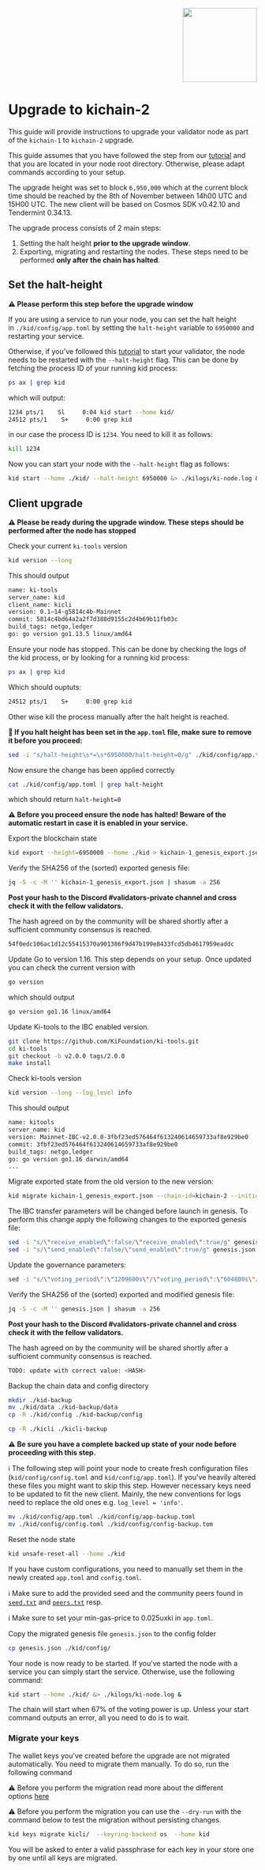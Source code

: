 <p align="right">
    <img width=150px src="https://wallet-testnet.blockchain.ki/static/img/icons/ki-chain.png" />
</p>

# Upgrade to kichain-2

This guide will provide instructions to upgrade your validator node as part of the `kichain-1`  to `kichain-2` upgrade.

This guide assumes that you have followed the step from our [tutorial](https://medium.com/ki-foundation/how-to-join-the-kichain-mainnet-5ac7160d72e3) and that you are located in your node root directory. Otherwise, please adapt commands according to your setup.

The upgrade height was set to block `6,950,000` which at the current block time should be reached by the 8th of November between 14h00 UTC and 15H00 UTC. The new client will be based on Cosmos SDK v0.42.10 and Tendermint 0.34.13.

The upgrade process consists of 2 main steps:
1. Setting the halt height **prior to the upgrade window**.
2. Exporting, migrating and restarting the nodes. These steps need to be performed **only after the chain has halted**.    


## Set the halt-height
**⚠️ Please perform this step before the upgrade window**

If you are using a service to run your node, you can set the halt height in `./kid/config/app.toml` by setting the `halt-height` variable to `6950000` and restarting your service.

Otherwise, if you've followed this [tutorial](https://medium.com/ki-foundation/how-to-join-the-kichain-mainnet-5ac7160d72e3) to start your validator, the node needs to be restarted with the `--halt-height` flag. This can be done by fetching the process ID of your running kid process:

```bash
ps ax | grep kid
```

which will output:

```bash
1234 pts/1    Sl     0:04 kid start --home kid/
24512 pts/1    S+     0:00 grep kid
```

in our case the process ID is `1234`. You need to kill it as follows:

```bash
kill 1234
```

Now you can start your node with the `--halt-height` flag as follows:

```bash
kid start --home ./kid/ --halt-height 6950000 &> ./kilogs/ki-node.log &
```

## Client upgrade

**⚠️ Please be ready during the upgrade window. These steps should be performed after the node has stopped**

Check your current `ki-tools` version

```bash
kid version --long
```

This should output
```bash
name: ki-tools
server_name: kid
client_name: kicli
version: 0.1–14-g5814c4b-Mainnet
commit: 5814c4bd64a2a2f7d388d9155c2d4b69b11fb03c
build_tags: netgo,ledger
go: go version go1.13.5 linux/amd64
```

Ensure your node has stopped. This can be done by checking the logs of the kid process, or by looking for a running kid process:

```bash
ps ax | grep kid
```

Which should ouptuts:

```bash
24512 pts/1    S+     0:00 grep kid
```

Other wise kill the process manually after the halt height is reached.

**:red_circle: If you halt height has been set in the `app.toml` file, make sure to remove it before you proceed:**

```bash
sed -i "s/halt-height\s*=\s*6950000/halt-height=0/g" ./kid/config/app.toml
```

Now ensure the change has been applied correctly

```bash
cat ./kid/config/app.toml | grep halt-height
```

which should return `halt-height=0`

**⚠️ Before you proceed ensure the node has halted! Beware of the automatic restart in case it is enabled in your service.**

Export the blockchain state

```bash
kid export --height=6950000 --home ./kid > kichain-1_genesis_export.json
```

Verify the SHA256 of the (sorted) exported genesis file:

```bash
jq -S -c -M '' kichain-1_genesis_export.json | shasum -a 256
```

**Post your hash to the Discord #validators-private channel and cross check it with the fellow validators.**

The hash agreed on by the community will be shared shortly after a sufficient community consensus is reached.

```bash
54f0edc106ac1d12c55415370a901386f9d47b199e8433fcd5db4617959eaddc
```

Update Go to version 1.16. This step depends on your setup. Once updated you can check the current version with

```bash
go version
```

which should output

```bash
go version go1.16 linux/amd64
```

Update Ki-tools to the IBC enabled version.

```bash
git clone https://github.com/KiFoundation/ki-tools.git
cd ki-tools
git checkout -b v2.0.0 tags/2.0.0
make install
```

Check ki-tools version

```bash
kid version --long --log_level info
```

This should output

```bash
name: kitools
server_name: kid
version: Mainnet-IBC-v2.0.0-3fbf23ed576464f613240614659733af8e929be0
commit: 3fbf23ed576464f613240614659733af8e929be0
build_tags: netgo,ledger
go: go version go1.16 darwin/amd64
...

```

Migrate exported state from the old version to the new version:

```bash
kid migrate kichain-1_genesis_export.json --chain-id=kichain-2 --initial-height 6950001 --genesis-time "2021-11-08T14:45:00Z" > genesis.json
```

The IBC transfer parameters will be changed before launch in genesis. To perform this change apply the following changes to the exported genesis file:

```bash
sed -i "s/\"receive_enabled\":false/\"receive_enabled\":true/g" genesis.json
sed -i "s/\"send_enabled\":false/\"send_enabled\":true/g" genesis.json
```

Update the governance parameters:

```bash
sed -i "s/\"voting_period\":\"1209600s\"/\"voting_period\":\"604800s\"/g" genesis.json
```

Verify the SHA256 of the (sorted) exported and modified genesis file:

```bash
jq -S -c -M '' genesis.json | shasum -a 256
```

**Post your hash to the Discord #validators-private channel and cross check it with the fellow validators.**

The hash agreed on by the community will be shared shortly after a sufficient community consensus is reached.

```bash
TODO: update with correct value: <HASH>
```

Backup the chain data and config directory

```bash
mkdir ./kid-backup
mv ./kid/data ./kid-backup/data
cp -R ./kid/config ./kid-backup/config

cp -R ./kicli ./kicli-backup
```

**⚠️ Be sure you have a complete backed up state of your node before proceeding with this step.**

ℹ️ The following step will point your node to create fresh configuration files (`kid/config/config.toml` and `kid/config/app.toml`). If you've heavily altered these files you might want to skip this step. However necessary keys need to be updated to fit the new client. Mainly, the new conventions for logs need to replace the old ones e.g. `log_level = 'info'`.          

```bash
mv ./kid/config/app.toml ./kid/config/app-backup.toml
mv ./kid/config/config.toml ./kid/config/config-backup.tom
```

Reset the node state
```bash
kid unsafe-reset-all --home ./kid
```

If you have custom configurations, you need to manually set them in the newly created `app.toml` and `config.toml`.

ℹ️ Make sure to add the provided seed and the community peers found in [`seed.txt`](https://github.com/KiFoundation/ki-networks/blob/v0.1/Mainnet/kichain-2/seeds.txt) and [`peers.txt`](https://github.com/KiFoundation/ki-networks/blob/v0.1/Mainnet/kichain-2/peers.txt) resp.

ℹ️ Make sure to set your min-gas-price to 0.025uxki in `app.toml`.

Copy the migrated genesis file `genesis.json` to the config folder

```bash
cp genesis.json ./kid/config/
```

Your node is now ready to be started. If you've started the node with a service you can simply start the service. Otherwise, use the following command:

```bash
kid start --home ./kid/ &> ./kilogs/ki-node.log &
```

The chain will start when 67% of the voting power is up. Unless your start command outputs an error, all you need to do is to wait.


### **Migrate your keys**

The wallet keys you've created before the upgrade are not migrated automatically. You need to migrate them manually. To do so, run the following command

⚠️ Before you perform the migration read more about the different options [here](https://docs.cosmos.network/v0.42/run-node/keyring.html)

⚠️ Before you perform the migration you can use the `--dry-run` with the command below to test the migration without persisting changes.

```bash
kid keys migrate kicli/  --keyring-backend os  --home kid
```

You will be asked to enter a valid passphrase for each key in your store one by one until all keys are migrated.
